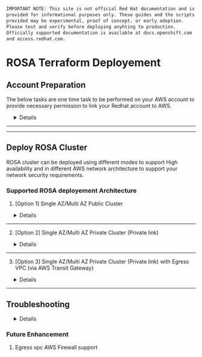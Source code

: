 ```
IMPORTANT NOTE: This site is not official Red Hat documentation and is provided for informational purposes only. These guides and the scripts provided may be experimental, proof of concept, or early adoption. Please test and verify before deploying anyhting to production. Officially supported documentation is available at docs.openshift.com and access.redhat.com.
```

# ROSA Terraform Deployement


## Account Preparation
The below tasks are one time task to be performed on your AWS account to provide necessary permission to link your Redhat account to AWS.

<details style="margin-left: 20px">
<summary>Details</summary>

* ### Install the required tools

  rosa cli : Refer the [link](https://docs.openshift.com/rosa/rosa_cli/rosa-get-started-cli.html) to install rosa cli.

  jq: Refer the [link](https://stedolan.github.io/jq/download/) to install jq.

  Terraform: Refer the [link](https://developer.hashicorp.com/terraform/tutorials/aws-get-started/install-cli) to install terraform.

  aws cli: Refer the [link](https://docs.aws.amazon.com/cli/latest/userguide/getting-started-install.html) to install aws cli.

* ### Generate to ROSA Offile Access Token

  The token can be obtainer from the [link](https://console.redhat.com/openshift/token/rosa). Login using your Red Hat account.

  test the token using the below command

  ```
  export ROSA_OFFLINE_TOKEN=<token value>
  rosa login --token=$ROSA_OFFLINE_TOKEN
  ```

  if successfull you should see the below
  `I: Logged in as '<Red Hat user>' on 'https://api.openshift.com'`

* ### Create Openshift Cluster Manger role 

  Openshift Cluster Manger role grants the required permissions for installation of ROSA clusters in OpenShift Cluster Manager. And links your 
  Red Hat and the AWS Account 

  run the below command to create the [ocm-role](https://docs.openshift.com/rosa/rosa_architecture/rosa-sts-about-iam-resources.html#rosa-sts-understanding-ocm-role_rosa-sts-about-iam-resources)

  `rosa create ocm-role --mode auto`

* ### Clone this repo

  Clone the repo

  `git clone https://github.com/Manoj2087/rosa-terraform.git`

* ### Configure AWS Credentials for Terraforrm AWS provider

  There are several ways to authenticate against AWS for your Terraform provider, more info refer [link](https://registry.terraform.io/providers/hashicorp/aws/latest/docs#authentication-and-configuration)

    #### Using AWS Cli 
    This is the simplest way for testing. Make sure the user has necessary IAM policy to perform the deployment in your AWS account 

    ```
    Note: for testing you can assign the user `AdministratorAccess` policy
    ```

    Run the below command and pass the AWS Access Key ID, AWS Secret Access Key and Default region name
    ```
    aws configure
    ```

</details>

---
---

## Deploy ROSA Cluster

ROSA cluster can be deployed using different modes to support High availability and in different AWS network architecture to support your network security requirements. 

### Supported ROSA deployement Architecture

1. [Option 1] Single AZ/Multi AZ Public Cluster

<details style="margin-left: 20px">
<summary>Details</summary>

**To deploy** `Single AZ Public Cluster`
<details style="margin-left: 30px">
<summary>Details</summary>

![Single AZ Public Cluster](documents/images/rosa-network-pattern-v1-single-az-public.png)

```
export ROSA_OFFLINE_TOKEN="<update rosa token value>"
export TRANSIT_GATEWAY_ID=""
cd 02-rosa-cluster
sed -e "s/@@rosa-token@@/$ROSA_OFFLINE_TOKEN/" \
  -e "s/@@multiaz@@/false/" \
  -e "s/@@private-cluster@@/false/" \
  -e "s/@@transitgw-used@@/false/" \
  -e "s/@@transitgw-id@@/$TRANSIT_GATEWAY_ID/" \
  -e "s/@@deploy-workstation@@/false/" \
  variable.auto.tfvars.sample \
  > variable.auto.tfvars
terraform init
terraform plan
terraform apply -auto-approve
cd ..
```
</details>

---

**To deploy** `Multi AZ Public Cluster`

<details style="margin-left: 30px">
<summary>Details</summary>

![Multi AZ Public Cluster](documents/images/rosa-network-pattern-v1-multi-az-public.png)

```
export ROSA_OFFLINE_TOKEN="<update rosa token value>"
export TRANSIT_GATEWAY_ID=""
cd 02-rosa-cluster
sed -e "s/@@rosa-token@@/$ROSA_OFFLINE_TOKEN/" \
  -e "s/@@multiaz@@/true/" \
  -e "s/@@private-cluster@@/false/" \
  -e "s/@@transitgw-used@@/false/" \
  -e "s/@@transitgw-id@@/$TRANSIT_GATEWAY_ID/" \
  -e "s/@@deploy-workstation@@/false/" \
  variable.auto.tfvars.sample \
  > variable.auto.tfvars
terraform init
terraform plan
terraform apply -auto-approve
cd ..
```
</details>

---

**To access the console** `Single AZ/Multi AZ Public Cluster`, 

<details style="margin-left: 30px">
<summary>Details</summary>

refer the console url from the terraform output. 

```
cd 02-rosa-cluster
terraform output -json | jq .rosa_console_url.value.url -r
cd ..
```
</details>

---

**To delete** `Single AZ/Multi AZ Public Cluster`

<details style="margin-left: 30px">
<summary>Details</summary>

```
cd 02-rosa-cluster
terraform plan -destroy
terraform apply -destroy -auto-approve
cd ..
```
</details>

---

</details>

---

2. [Option 2] Single AZ/Multi AZ Private Cluster (Private link)

<details style="margin-left: 20px">
<summary>Details</summary>

**To deploy** `Single AZ Private Cluster (Private link)`
<details style="margin-left: 30px">
<summary>Details</summary>

![Single AZ Private Cluster (Private link)](documents/images/rosa-network-pattern-v1-single-az-private.png)

```
export ROSA_OFFLINE_TOKEN="<update rosa token value>"
export TRANSIT_GATEWAY_ID=""
cd 02-rosa-cluster
sed -e "s/@@rosa-token@@/$ROSA_OFFLINE_TOKEN/" \
  -e "s/@@multiaz@@/false/" \
  -e "s/@@private-cluster@@/true/" \
  -e "s/@@transitgw-used@@/false/" \
  -e "s/@@transitgw-id@@/$TRANSIT_GATEWAY_ID/" \
  -e "s/@@deploy-workstation@@/true/" \
  variable.auto.tfvars.sample \
  > variable.auto.tfvars
terraform init
terraform plan
terraform apply -auto-approve
cd ..
```
</details>

---

**To deploy** `Multi AZ Private Cluster (Private link)`

<details style="margin-left: 30px">
<summary>Details</summary>

![Multi AZ Private Cluster (Private link)](documents/images/rosa-network-pattern-v1-multi-az-private.png)

```
export ROSA_OFFLINE_TOKEN="<update rosa token value>"
export TRANSIT_GATEWAY_ID=""
cd 02-rosa-cluster
sed -e "s/@@rosa-token@@/$ROSA_OFFLINE_TOKEN/" \
  -e "s/@@multiaz@@/true/" \
  -e "s/@@private-cluster@@/true/" \
  -e "s/@@transitgw-used@@/false/" \
  -e "s/@@transitgw-id@@/$TRANSIT_GATEWAY_ID/" \
  -e "s/@@deploy-workstation@@/true/" \
  variable.auto.tfvars.sample \
  > variable.auto.tfvars
terraform init
terraform plan
terraform apply -auto-approve
cd ..
```
</details>

---

**To access the console** `Single AZ/Multi AZ Private Cluster (Private link)`, 

<details style="margin-left: 30px">
<summary>Details</summary>

refer the console url from the terraform output. 

```
cd 02-rosa-cluster
terraform output -json | jq .rosa_console_url.value.url -r
cd ..
```

```
Note: Since the ROSA API and Console are only accessable internally, but setting the `DEPLOY_WORKSTATION` variable in the `variable.auto.tfvars` file, this also deploys a Linux Workstation (to use `oc cli`) and a windows Workstation (to use the console) in the ROSA VPC Private Subnet.
```
</details>

---

**To delete** `Single AZ/Multi AZ Private Cluster (Private link)`

<details style="margin-left: 30px">
<summary>Details</summary>

```
cd 02-rosa-cluster
terraform plan -destroy
terraform apply -destroy -auto-approve
cd ..
```
</details>

---

</details>

---

3. [Option 3] Single AZ/Multi AZ Private Cluster (Private link) with Egress VPC (via AWS Transit Gateway)

<details style="margin-left: 20px">
<summary>Details</summary>

**To deploy** `Single AZ Private Cluster (Private link) with Egress VPC (via AWS Transit Gateway)`
<details style="margin-left: 30px">
<summary>Details</summary>

![Single AZ Private Cluster (Private link) with Egress VPC (via AWS Transit Gateway)](documents/images/rosa-network-pattern-v1-single-az-private-tg.png)

Deploy the Egress VPC 

`Note: Skip this deployment of Egress VPC step and continue with Deploy the cluster if your environment already has a Egress VPC with Transit Gateway setup`

```

cd 01-ingress-network
terraform init
terraform plan
terraform apply -auto-approve
terraform output -json | jq .transit_gateway_id.value -r
cd ..
```

Deploy the cluster

```

export ROSA_OFFLINE_TOKEN="<update rosa token value>"
export TRANSIT_GATEWAY_ID="<update Transit GW value>"
cd 02-rosa-cluster
sed -e "s/@@rosa-token@@/$ROSA_OFFLINE_TOKEN/" \
  -e "s/@@multiaz@@/false/" \
  -e "s/@@private-cluster@@/true/" \
  -e "s/@@transitgw-used@@/true/" \
  -e "s/@@transitgw-id@@/$TRANSIT_GATEWAY_ID/" \
  -e "s/@@deploy-workstation@@/true/" \
  variable.auto.tfvars.sample \
  > variable.auto.tfvars
terraform init
terraform plan
terraform apply -auto-approve
cd ..
```
</details>

---

**To deploy** `Multi AZ Private Cluster (Private link) with Egress VPC (via AWS Transit Gateway)`

<details style="margin-left: 30px">
<summary>Details</summary>

![Multi AZ Private Cluster (Private link) with Egress VPC (via AWS Transit Gateway)](documents/images/rosa-network-pattern-v1-multi-az-private-tg.png)

Deploy the Egress VPC 

`Note: Skip this deployment of Egress VPC step and continue with Deploy the cluster if your environment already has a Egress VPC with Transit Gateway setup`

```
cd 01-ingress-network
terraform init
terraform plan
terraform apply -auto-approve
terraform output -json | jq .transit_gateway_id.value -r
cd ..
```

Deploy the cluster

```
export ROSA_OFFLINE_TOKEN="<update rosa token value>"
export TRANSIT_GATEWAY_ID="<update Transit GW value>"
cd 02-rosa-cluster
sed -e "s/@@rosa-token@@/$ROSA_OFFLINE_TOKEN/" \
  -e "s/@@multiaz@@/true/" \
  -e "s/@@private-cluster@@/true/" \
  -e "s/@@transitgw-used@@/true/" \
  -e "s/@@transitgw-id@@/$TRANSIT_GATEWAY_ID/" \
  -e "s/@@deploy-workstation@@/true/" \
  variable.auto.tfvars.sample \
  > variable.auto.tfvars
terraform init
terraform plan
terraform apply -auto-approve
cd ..
```
</details>

---

**To access the console** `Single AZ/Multi AZ Private Cluster (Private link) with Egress VPC (via AWS Transit Gateway)` 

<details style="margin-left: 30px">
<summary>Details</summary>

refer the console url from the terraform output. 

```
cd 02-rosa-cluster
terraform output -json | jq .rosa_console_url.value.url -r
cd ..
```

```
Note: Since the ROSA API and Console are only accessable internally, but setting the `DEPLOY_WORKSTATION` variable in the `variable.auto.tfvars` file, this also deploys a Linux Workstation (to use `oc cli`) and a windows Workstation (to use the console) in the ROSA VPC Private Subnet.
```
</details>

---

**To delete** `Single AZ/Multi AZ Private Cluster (Private link) with Egress VPC (via AWS Transit Gateway)`

<details style="margin-left: 30px">
<summary>Details</summary>

Delete the cluster 

```
cd 02-rosa-cluster
terraform plan -destroy
terraform apply -destroy -auto-approve
cd ..
```
Delete the Egress VPC 

`Note: Skip this delete of Egress VPC step if your environment already has a Egress VPC with Transit Gateway setup`

```
cd 01-ingress-network
terraform plan -destroy
terraform apply -destroy -auto-approve
cd ..
```

</details>

---

</details>

---


## Troubleshooting

<details style="margin-left: 20px">
<summary>Details</summary>

### How to RDP into the Windows Workstation deployed in the Private network

<details style="margin-left: 30px">
<summary>Details</summary>

If you deploy the cluster as as private cluster. In order, to access the ROSA console, you might need a workstation with a browser within your private network. 

To facilate this, as part of the Terraform deployment if the `DEPLOY_WORKSTATION` is set to true in the `02-rosa-cluster/variable.auto.tfvars` file, this will deploy a Windows worksation which will be configured with the an RDP enabled user `rdp-user`. The password for this user is stored in the AWS secrets manager as name `<cluster-prefix>-<env>-<region-short>-workstation-windows-rdp-user-<random-number>`

Example,

![Windows Workstation rds-user secret](documents/images/windows-workstation-secret.png)

You can then use the AWS Systems Manager Fleet Manager - remote desktop using the `User credentials` authentication method with the abve retreived user name and password. For more information refer [link](https://docs.aws.amazon.com/systems-manager/latest/userguide/fleet-rdp.html#fleet-rdp-connect-to-node)

</details>

### How to ssh into the Linux Workstation deployed in the Private network

<details style="margin-left: 30px">
<summary>Details</summary>

If you deploy the cluster as as private cluster. In order, to access the ROSA api or use oc cli, you might need a linux workstation within your private network. 

To facilate this, as part of the Terraform deployment if the `DEPLOY_WORKSTATION` is set to true in the `02-rosa-cluster/variable.auto.tfvars` file, this will deploy a Linux worksation. 

You can use the AWS Systems Manager Fleet Manager to start a terminal connection.

</details>

### Logs for creating or deletion of rosa cluster

<details style="margin-left: 30px">
<summary>Details</summary>

The error logs for the creation and deletion of rosa cluster are pushed to the below location

`$HOME/.terraform-rosa/logs/create-rosa-cluster`

`$HOME/.terraform-rosa/logs/delete-rosa-cluster`

</details>

### Issues with creating or deletion of rosa cluster

<details style="margin-left: 30px">
<summary>Details</summary>

If there is issue with the creation or deletion to get detailed error set `debug = true`

update `main.tf`

````
resource "shell_script" "rosa_cluster" {
  lifecycle_commands {
    create = templatefile("${path.module}/script-templates/create-cluster.tftpl",
        {
          ..
          ..
          debug = true
          ..
          ..
        }
    )
    read = templatefile("${path.module}/script-templates/read-cluster.tftpl",
        {
          ..
          ..
          debug = true
          ..
          ..
        }
    )
    # update = file("${path.module}/scripts/update.sh")
    delete = templatefile("${path.module}/script-templates/delete-cluster.tftpl",
        {
          ..
          ..
          debug = true
          ..
          ..
        }
    )
  }

  environment = {}

  sensitive_environment = {
    ROSA_OFFLINE_ACCESS_TOKEN = var.ROSA_TOKEN
  }

  interpreter = ["/bin/bash", "-c"]
}
````
</details>

</details>

### Future Enhancement
1. Egress vpc AWS Firewall support